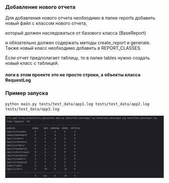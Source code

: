 ### Добавление нового отчета

Для добавления нового отчета необходимо в папке reports добавить новый файл с классом нового отчета,

который должен наследоваться от базового класса (BaseReport) 

и обязательно должен содержать методы create_report и generate.
Также новый класс необходимо добавить в REPORT_CLASSES.

Если отчет предполагает таблицу, то в папке tables нужно создать новый класс с таблицей. 

#### логи в этом проекте это не просто строки, а объекты класса RequestLog

### Пример запуска

    python main.py tests/test_data/app1.log tests/test_data/app2.log tests/test_data/app3.log

![img.png](tests/test_data/img.png)
